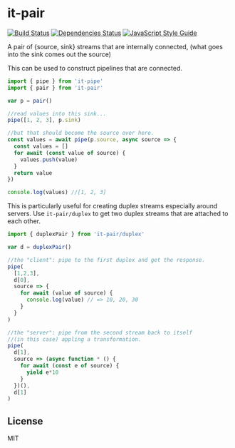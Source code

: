 # it-pair

[![Build Status](https://github.com/alanshaw/it-pair/actions/workflows/js-test-and-release.yml/badge.svg?branch=master)](https://github.com/alanshaw/it-pair/actions/workflows/js-test-and-release.yml)
[![Dependencies Status](https://status.david-dm.org/gh/alanshaw/it-pair.svg)](https://david-dm.org/alanshaw/it-pair)
[![JavaScript Style Guide](https://img.shields.io/badge/code_style-standard-brightgreen.svg)](https://standardjs.com)

A pair of {source, sink} streams that are internally connected,
(what goes into the sink comes out the source)

This can be used to construct pipelines that are connected.

``` js
import { pipe } from 'it-pipe'
import { pair } from 'it-pair'

var p = pair()

//read values into this sink...
pipe([1, 2, 3], p.sink)

//but that should become the source over here.
const values = await pipe(p.source, async source => {
  const values = []
  for await (const value of source) {
    values.push(value)
  }
  return value
})

console.log(values) //[1, 2, 3]
```

This is particularly useful for creating duplex streams especially
around servers. Use `it-pair/duplex` to get two duplex streams
that are attached to each other.

``` js
import { duplexPair } from 'it-pair/duplex'

var d = duplexPair()

//the "client": pipe to the first duplex and get the response.
pipe(
  [1,2,3],
  d[0],
  source => {
    for await (value of source) {
      console.log(value) // => 10, 20, 30
    }
  }
)

//the "server": pipe from the second stream back to itself
//(in this case) appling a transformation.
pipe(
  d[1],
  source => (async function * () {
    for await (const e of source) {
      yield e*10
    }
  })(),
  d[1]
)
```

## License

MIT
